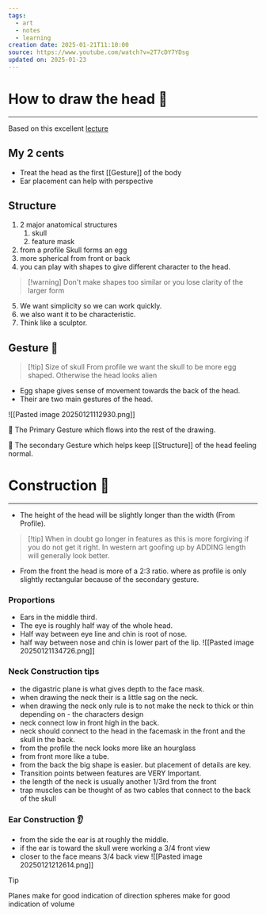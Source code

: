 ```yaml
---
tags:
  - art
  - notes
  - learning
creation date: 2025-01-21T11:10:00
source: https://www.youtube.com/watch?v=2T7cDY7YDsg
updated on: 2025-01-23
---
```

# How to draw the head 🤯
---
Based on this excellent [lecture](https://www.youtube.com/watch?v=2T7cDY7YDsg)
## My 2 cents 
- Treat the head as the first [[Gesture]] of the body
- Ear placement can help with perspective 
## Structure 
1. 2 major anatomical structures 
	1. skull 
	2. feature mask 
2. from a profile Skull forms an egg 
3. more spherical from front or back 
4. you can play with shapes to give different character to the head. 
>[!warning] Don't make shapes too similar or you lose clarity of the larger form
5. We want simplicity so we can work quickly. 
6. we also want it to be characteristic.
7. Think like a sculptor. 
## Gesture 🤌

>[!tip] Size of skull
>From profile we want the skull to be more egg shaped. Otherwise the head looks alien 

- Egg shape gives sense of movement towards the back of the head. 
- Their are two main gestures of the head. 

![[Pasted image 20250121112930.png]]

🔴 The Primary Gesture which flows into the rest of the drawing. 

🔵 The secondary Gesture which helps keep [[Structure]] of the head feeling normal. 
# Construction 👷
---
 - The height of the head will be slightly longer than the width (From Profile). 
 
 >[!tip] When in doubt go longer in features as this is more forgiving if you do not get it right. 
 >In western art goofing up by ADDING length will generally look better. 

- From the front the head is more of a 2:3 ratio. where as profile is only slightly rectangular because of the secondary gesture. 
### Proportions
- Ears in the middle third. 
- The eye is roughly half way of the whole head. 
- Half way between eye line and chin is root of nose. 
- half way between nose and chin is lower part of the lip. 
![[Pasted image 20250121134726.png]]
### Neck Construction tips 
- the digastric plane is what gives depth to the face mask. 
- when drawing the neck their is a little sag on the neck. 
- when drawing the neck only rule is to not make the neck to thick or thin depending on - the characters design 
- neck connect low in front high in the back. 
- neck should connect to the head in the facemask in the front and the skull in the back. 
- from the profile the neck looks more like an hourglass 
- from front more like a tube. 
- from the back the big shape is easier. but placement of details are key. 
- Transition points between features are VERY Important. 
- the length of the neck is usually another 1/3rd from the front 
- trap muscles can be thought of as two cables that connect to the back of the skull 
### Ear Construction 👂
- from the side the ear is at roughly the middle. 
- if the ear is toward the skull were working a 3/4 front view
- closer to the face means 3/4 back view
![[Pasted image 20250121212614.png]]

>[!tip] 
>Planes make for good indication of direction 
>spheres make for good indication of volume 
